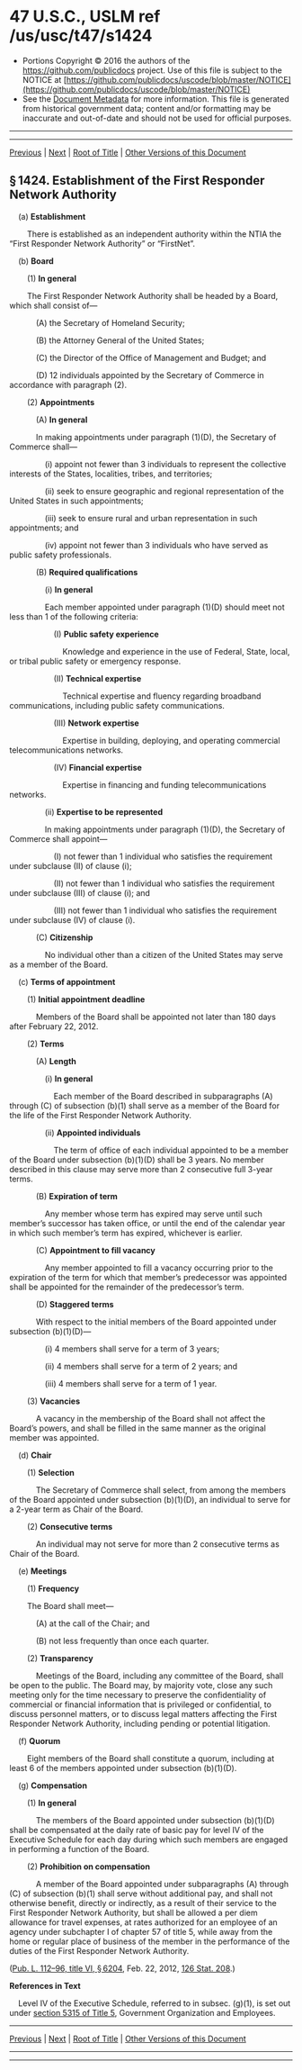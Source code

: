 ---
---

# 47 U.S.C., USLM ref /us/usc/t47/s1424

* Portions Copyright © 2016 the authors of the https://github.com/publicdocs project.
  Use of this file is subject to the NOTICE at [https://github.com/publicdocs/uscode/blob/master/NOTICE](https://github.com/publicdocs/uscode/blob/master/NOTICE)
* See the [Document Metadata](././../../../../..//README.md) for more information.
  This file is generated from historical government data; content and/or formatting may be inaccurate and out-of-date and should not be used for official purposes.

----------
----------

[Previous](./../../../../..//us/usc/t47/ch13/schII/m__us_usc_t47_s1423.md) | [Next](./../../../../..//us/usc/t47/ch13/schII/m__us_usc_t47_s1425.md) | [Root of Title](./../../../../../) | [Other Versions of this Document](https://publicdocs.github.io/go/links?ns=uslm&ref=%2Fus%2Fusc%2Ft47%2Fs1424)

## § 1424. Establishment of the First Responder Network Authority

    (a) __Establishment__ 

        There is established as an independent authority within the NTIA the “First Responder Network Authority” or “FirstNet”.

    (b) __Board__ 

        (1) __In general__ 

        The First Responder Network Authority shall be headed by a Board, which shall consist of—

            (A) the Secretary of Homeland Security;

            (B) the Attorney General of the United States;

            (C) the Director of the Office of Management and Budget; and

            (D) 12 individuals appointed by the Secretary of Commerce in accordance with paragraph (2).

        (2) __Appointments__ 

            (A) __In general__ 

            In making appointments under paragraph (1)(D), the Secretary of Commerce shall—

                (i) appoint not fewer than 3 individuals to represent the collective interests of the States, localities, tribes, and territories;

                (ii) seek to ensure geographic and regional representation of the United States in such appointments;

                (iii) seek to ensure rural and urban representation in such appointments; and

                (iv) appoint not fewer than 3 individuals who have served as public safety professionals.

            (B) __Required qualifications__ 

                (i) __In general__ 

                Each member appointed under paragraph (1)(D) should meet not less than 1 of the following criteria:

                    (I) __Public safety experience__ 

                        Knowledge and experience in the use of Federal, State, local, or tribal public safety or emergency response.

                    (II) __Technical expertise__ 

                        Technical expertise and fluency regarding broadband communications, including public safety communications.

                    (III) __Network expertise__ 

                        Expertise in building, deploying, and operating commercial telecommunications networks.

                    (IV) __Financial expertise__ 

                        Expertise in financing and funding telecommunications networks.

                (ii) __Expertise to be represented__ 

                In making appointments under paragraph (1)(D), the Secretary of Commerce shall appoint—

                    (I) not fewer than 1 individual who satisfies the requirement under subclause (II) of clause (i);

                    (II) not fewer than 1 individual who satisfies the requirement under subclause (III) of clause (i); and

                    (III) not fewer than 1 individual who satisfies the requirement under subclause (IV) of clause (i).

            (C) __Citizenship__ 

                No individual other than a citizen of the United States may serve as a member of the Board.

    (c) __Terms of appointment__ 

        (1) __Initial appointment deadline__ 

            Members of the Board shall be appointed not later than 180 days after February 22, 2012.

        (2) __Terms__ 

            (A) __Length__ 

                (i) __In general__ 

                    Each member of the Board described in subparagraphs (A) through (C) of subsection (b)(1) shall serve as a member of the Board for the life of the First Responder Network Authority.

                (ii) __Appointed individuals__ 

                    The term of office of each individual appointed to be a member of the Board under subsection (b)(1)(D) shall be 3 years. No member described in this clause may serve more than 2 consecutive full 3-year terms.

            (B) __Expiration of term__ 

                Any member whose term has expired may serve until such member’s successor has taken office, or until the end of the calendar year in which such member’s term has expired, whichever is earlier.

            (C) __Appointment to fill vacancy__ 

                Any member appointed to fill a vacancy occurring prior to the expiration of the term for which that member’s predecessor was appointed shall be appointed for the remainder of the predecessor’s term.

            (D) __Staggered terms__ 

            With respect to the initial members of the Board appointed under subsection (b)(1)(D)—

                (i) 4 members shall serve for a term of 3 years;

                (ii) 4 members shall serve for a term of 2 years; and

                (iii) 4 members shall serve for a term of 1 year.

        (3) __Vacancies__ 

            A vacancy in the membership of the Board shall not affect the Board’s powers, and shall be filled in the same manner as the original member was appointed.

    (d) __Chair__ 

        (1) __Selection__ 

            The Secretary of Commerce shall select, from among the members of the Board appointed under subsection (b)(1)(D), an individual to serve for a 2-year term as Chair of the Board.

        (2) __Consecutive terms__ 

            An individual may not serve for more than 2 consecutive terms as Chair of the Board.

    (e) __Meetings__ 

        (1) __Frequency__ 

        The Board shall meet—

            (A) at the call of the Chair; and

            (B) not less frequently than once each quarter.

        (2) __Transparency__ 

            Meetings of the Board, including any committee of the Board, shall be open to the public. The Board may, by majority vote, close any such meeting only for the time necessary to preserve the confidentiality of commercial or financial information that is privileged or confidential, to discuss personnel matters, or to discuss legal matters affecting the First Responder Network Authority, including pending or potential litigation.

    (f) __Quorum__ 

        Eight members of the Board shall constitute a quorum, including at least 6 of the members appointed under subsection (b)(1)(D).

    (g) __Compensation__ 

        (1) __In general__ 

            The members of the Board appointed under subsection (b)(1)(D) shall be compensated at the daily rate of basic pay for level IV of the Executive Schedule for each day during which such members are engaged in performing a function of the Board.

        (2) __Prohibition on compensation__ 

            A member of the Board appointed under subparagraphs (A) through (C) of subsection (b)(1) shall serve without additional pay, and shall not otherwise benefit, directly or indirectly, as a result of their service to the First Responder Network Authority, but shall be allowed a per diem allowance for travel expenses, at rates authorized for an employee of an agency under subchapter I of chapter 57 of title 5, while away from the home or regular place of business of the member in the performance of the duties of the First Responder Network Authority.

([Pub. L. 112–96, title VI, § 6204][/us/pl/112/96/s6204], Feb. 22, 2012, [126 Stat. 208][/us/stat/126/208].)

 __References in Text__ 

    Level IV of the Executive Schedule, referred to in subsec. (g)(1), is set out under [section 5315 of Title 5][/us/usc/t5/s5315], Government Organization and Employees.

----------

[Previous](./../../../../..//us/usc/t47/ch13/schII/m__us_usc_t47_s1423.md) | [Next](./../../../../..//us/usc/t47/ch13/schII/m__us_usc_t47_s1425.md) | [Root of Title](./../../../../../) | [Other Versions of this Document](https://publicdocs.github.io/go/links?ns=uslm&ref=%2Fus%2Fusc%2Ft47%2Fs1424)

----------
----------

[/us/pl/112/96/s6204]: https://publicdocs.github.io/go/links?ns=uslm&ref=%2Fus%2Fpl%2F112%2F96%2Fs6204
[/us/stat/126/208]: https://publicdocs.github.io/go/links?ns=uslm&ref=%2Fus%2Fstat%2F126%2F208
[/us/usc/t5/s5315]: https://publicdocs.github.io/go/links?ns=uslm&ref=%2Fus%2Fusc%2Ft5%2Fs5315


